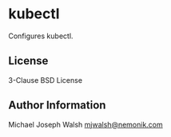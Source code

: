 kubectl
=======

Configures kubectl.

License
-------

3-Clause BSD License

Author Information
------------------

Michael Joseph Walsh <mjwalsh@nemonik.com>
